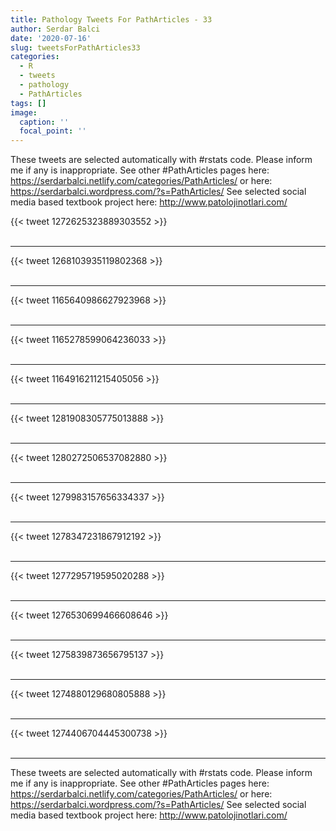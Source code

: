 ```yaml
---
title: Pathology Tweets For PathArticles - 33
author: Serdar Balci
date: '2020-07-16'
slug: tweetsForPathArticles33
categories:
  - R
  - tweets
  - pathology
  - PathArticles
tags: []
image:
  caption: ''
  focal_point: ''
---
```



These tweets are selected automatically with #rstats code. Please inform me if any is inappropriate.
See other #PathArticles pages here: https://serdarbalci.netlify.com/categories/PathArticles/  or here: https://serdarbalci.wordpress.com/?s=PathArticles/ 
See selected social media based textbook project here: http://www.patolojinotlari.com/

{{< tweet 1272625323889303552 >}}
<br>
<br>
<hr>
{{< tweet 1268103935119802368 >}}
<br>
<br>
<hr>
{{< tweet 1165640986627923968 >}}
<br>
<br>
<hr>
{{< tweet 1165278599064236033 >}}
<br>
<br>
<hr>
{{< tweet 1164916211215405056 >}}
<br>
<br>
<hr>
{{< tweet 1281908305775013888 >}}
<br>
<br>
<hr>
{{< tweet 1280272506537082880 >}}
<br>
<br>
<hr>
{{< tweet 1279983157656334337 >}}
<br>
<br>
<hr>
{{< tweet 1278347231867912192 >}}
<br>
<br>
<hr>
{{< tweet 1277295719595020288 >}}
<br>
<br>
<hr>
{{< tweet 1276530699466608646 >}}
<br>
<br>
<hr>
{{< tweet 1275839873656795137 >}}
<br>
<br>
<hr>
{{< tweet 1274880129680805888 >}}
<br>
<br>
<hr>
{{< tweet 1274406704445300738 >}}
<br>
<br>
<hr>


These tweets are selected automatically with #rstats code. Please inform me if any is inappropriate.
See other #PathArticles pages here: https://serdarbalci.netlify.com/categories/PathArticles/  or here: https://serdarbalci.wordpress.com/?s=PathArticles/ 
See selected social media based textbook project here: http://www.patolojinotlari.com/
